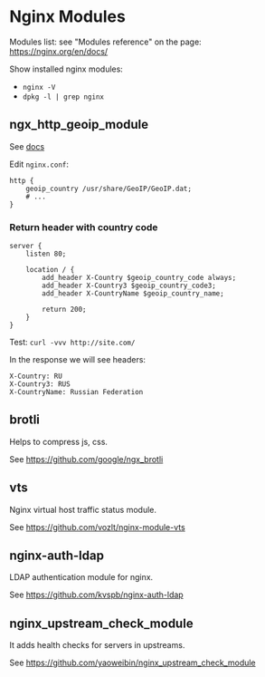 # Nginx Modules

Modules list: see "Modules reference" on the page: https://nginx.org/en/docs/

Show installed nginx modules: 

- `nginx -V`
- `dpkg -l | grep nginx`

## ngx_http_geoip_module

See [docs](https://nginx.org/en/docs/http/ngx_http_geoip_module.html)

Edit `nginx.conf`:

```nginx
http {
    geoip_country /usr/share/GeoIP/GeoIP.dat;
    # ...
}
```

### Return header with country code

```nginx
server {
    listen 80;
    
    location / {
        add_header X-Country $geoip_country_code always;
        add_header X-Country3 $geoip_country_code3;
        add_header X-CountryName $geoip_country_name;

        return 200;
    }
}
```
Test: `curl -vvv http://site.com/`

In the response we will see headers:

```
X-Country: RU
X-Country3: RUS
X-CountryName: Russian Federation
```

## brotli

Helps to compress js, css.

See https://github.com/google/ngx_brotli

## vts

Nginx virtual host traffic status module. 

See https://github.com/vozlt/nginx-module-vts

## nginx-auth-ldap

LDAP authentication module for nginx.

See https://github.com/kvspb/nginx-auth-ldap

## nginx_upstream_check_module

It adds health checks for servers in upstreams.

See https://github.com/yaoweibin/nginx_upstream_check_module
